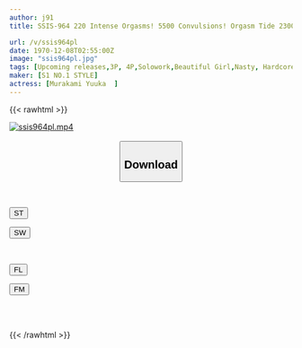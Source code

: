 ```yaml
---
author: j91
title: SSIS-964 220 Intense Orgasms! 5500 Convulsions! Orgasm Tide 2300cc! 20-year-old Transparent Beautiful Girl Yuka Murakami Eros Awakening The Biggest Convulsion Special Of Her Life

url: /v/ssis964pl
date: 1970-12-08T02:55:00Z
image: "ssis964pl.jpg"
tags: [Upcoming releases,3P, 4P,Solowork,Beautiful Girl,Nasty, Hardcore,Squirting,Acme · Orgasm	 ]
maker: [S1 NO.1 STYLE]
actress: [Murakami Yuuka  ]
---
```



{{< rawhtml >}}

<div class="video" data-videoid="pending_link.html">
    <a href="javascript:;">
        <img src="/v/ssis964pl/ssis964pl.jpg" width="WIDTH" height="HEIGHT" alt="ssis964pl.mp4" loading="lazy">
    </a>
</div>

<script type="text/javascript" src="https://j91.asia/asset/on-demand-pend.js"></script>

<br>
  <link rel="stylesheet" href="https://j91.asia/asset/bs5.css">
  
  <center>
  <button class="btn btn-primary" type="button" data-bs-toggle="collapse" data-bs-target=".multi-collapse" aria-expanded="false" aria-controls="multiCollapseExample1 multiCollapseExample2"><h2>Download</h2></button></center>
</p>
<div class="row">
  <div class="col">
    <div class="collapse multi-collapse" id="multiCollapseExample1">
      <div class="card card-body">
	      	      <br>
<div class="buttons">  
<p><a href="https://j91.asia/pending_link.html" target="_blank"><button class="btn-hover color-3"><i class="fa fa-download"></i> ST</button></a></p>
<p><a href="https://j91.asia/pending_link.html" target="_blank"><button class="btn-hover color-2"><i class="fa fa-download"></i> SW</button></a></p></div>
    </div>
  </div>
</div>
  <div class="col">
    <div class="collapse multi-collapse" id="multiCollapseExample2">
      <div class="card card-body">
	      <br>
<div class="buttons">
<p><a href="https://j91.asia/pending_link.html" target="_blank"><button class="btn-hover color-9"><i class="fa fa-download"></i> FL</button></a></p>
<p><a href="https://j91.asia/pending_link.html" target="_blank"><button class="btn-hover color-8"><i class="fa fa-download"></i> FM</button></a></p></div>
<br><br>
      </div>
    </div>
  </div>
</div>

{{< /rawhtml >}}